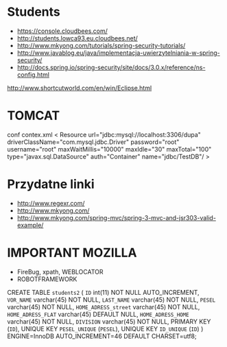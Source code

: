 Students
========
* https://console.cloudbees.com/
* http://students.lowca93.eu.cloudbees.net/
* http://www.mkyong.com/tutorials/spring-security-tutorials/
* http://www.javablog.eu/java/implementacja-uwierzytelniania-w-spring-security/
* http://docs.spring.io/spring-security/site/docs/3.0.x/reference/ns-config.html

http://www.shortcutworld.com/en/win/Eclipse.html


TOMCAT
=====
conf contex.xml
< Resource url="jdbc:mysql://localhost:3306/dupa" driverClassName="com.mysql.jdbc.Driver" password="root" username="root" maxWaitMillis="10000" maxIdle="30" maxTotal="100" type="javax.sql.DataSource" auth="Container" name="jdbc/TestDB"/ >

Przydatne linki
==============
* http://www.regexr.com/
* http://www.mkyong.com/
* http://www.mkyong.com/spring-mvc/spring-3-mvc-and-jsr303-valid-example/

IMPORTANT MOZILLA
=========

* FireBug, xpath, WEBLOCATOR
* ROBOTFRAMEWORK


CREATE TABLE `students2` (
  `ID` int(11) NOT NULL AUTO_INCREMENT,
  `VOR_NAME` varchar(45) NOT NULL,
  `LAST_NAME` varchar(45) NOT NULL,
  `PESEL` varchar(45) NOT NULL,
  `HOME_ADRESS_street` varchar(45) NOT NULL,
  `HOME_ADRESS_FLAT` varchar(45) DEFAULT NULL,
  `HOME_ADRESS_HOME` varchar(45) NOT NULL,
  `DIVISION` varchar(45) NOT NULL,
  PRIMARY KEY (`ID`),
  UNIQUE KEY `PESEL_UNIQUE` (`PESEL`),
  UNIQUE KEY `ID_UNIQUE` (`ID`)
) ENGINE=InnoDB AUTO_INCREMENT=46 DEFAULT CHARSET=utf8;
